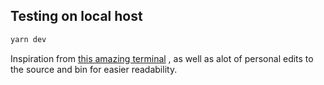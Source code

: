 
## Testing on local host



```bash
yarn dev
```
Inspiration from [this amazing terminal](https://github.com/m4tt72/terminal) , as well as alot of personal edits to the source and bin for easier readability.





